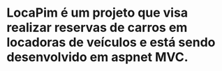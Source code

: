 # LocaPim é um projeto que visa realizar reservas de carros em locadoras de veículos e está sendo desenvolvido em aspnet MVC.
